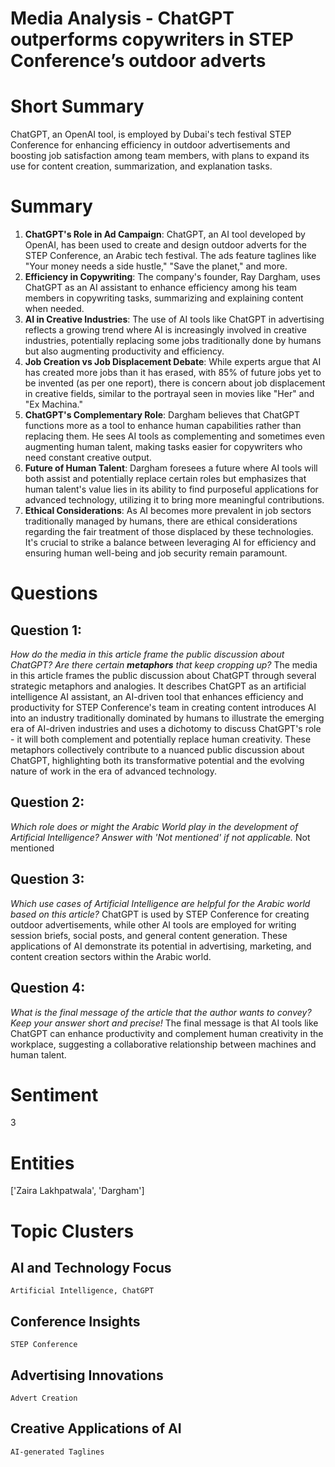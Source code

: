 # Media Analysis - ChatGPT outperforms copywriters in STEP Conference’s outdoor adverts

# Short Summary
ChatGPT, an OpenAI tool, is employed by Dubai's tech festival STEP Conference for enhancing efficiency in outdoor advertisements and boosting job satisfaction among team members, with plans to expand its use for content creation, summarization, and explanation tasks.

# Summary
1. **ChatGPT's Role in Ad Campaign**: ChatGPT, an AI tool developed by OpenAI, has been used to create and design outdoor adverts for the STEP Conference, an Arabic tech festival. The ads feature taglines like "Your money needs a side hustle," "Save the planet," and more.
2. **Efficiency in Copywriting**: The company's founder, Ray Dargham, uses ChatGPT as an AI assistant to enhance efficiency among his team members in copywriting tasks, summarizing and explaining content when needed.
3. **AI in Creative Industries**: The use of AI tools like ChatGPT in advertising reflects a growing trend where AI is increasingly involved in creative industries, potentially replacing some jobs traditionally done by humans but also augmenting productivity and efficiency.
4. **Job Creation vs Job Displacement Debate**: While experts argue that AI has created more jobs than it has erased, with 85% of future jobs yet to be invented (as per one report), there is concern about job displacement in creative fields, similar to the portrayal seen in movies like "Her" and "Ex Machina."
5. **ChatGPT's Complementary Role**: Dargham believes that ChatGPT functions more as a tool to enhance human capabilities rather than replacing them. He sees AI tools as complementing and sometimes even augmenting human talent, making tasks easier for copywriters who need constant creative output.
6. **Future of Human Talent**: Dargham foresees a future where AI tools will both assist and potentially replace certain roles but emphasizes that human talent's value lies in its ability to find purposeful applications for advanced technology, utilizing it to bring more meaningful contributions.
7. **Ethical Considerations**: As AI becomes more prevalent in job sectors traditionally managed by humans, there are ethical considerations regarding the fair treatment of those displaced by these technologies. It's crucial to strike a balance between leveraging AI for efficiency and ensuring human well-being and job security remain paramount.

# Questions
## Question 1:
*How do the media in this article frame the public discussion about ChatGPT? Are there certain **metaphors** that keep cropping up?*
The media in this article frames the public discussion about ChatGPT through several strategic metaphors and analogies. It describes ChatGPT as an artificial intelligence AI assistant, an AI-driven tool that enhances efficiency and productivity for STEP Conference's team in creating content introduces AI into an industry traditionally dominated by humans to illustrate the emerging era of AI-driven industries and uses a dichotomy to discuss ChatGPT's role - it will both complement and potentially replace human creativity. These metaphors collectively contribute to a nuanced public discussion about ChatGPT, highlighting both its transformative potential and the evolving nature of work in the era of advanced technology.
## Question 2:
*Which role does or might the Arabic World play in the development of Artificial Intelligence? Answer with 'Not mentioned' if not applicable.*
Not mentioned
## Question 3:
*Which use cases of Artificial Intelligence are helpful for the Arabic world based on this article?*
ChatGPT is used by STEP Conference for creating outdoor advertisements, while other AI tools are employed for writing session briefs, social posts, and general content generation. These applications of AI demonstrate its potential in advertising, marketing, and content creation sectors within the Arabic world.
## Question 4:
*What is the final message of the article that the author wants to convey? Keep your answer short and precise!*
The final message is that AI tools like ChatGPT can enhance productivity and complement human creativity in the workplace, suggesting a collaborative relationship between machines and human talent.

# Sentiment
3

# Entities
['Zaira Lakhpatwala', 'Dargham']

# Topic Clusters
## AI and Technology Focus
	Artificial Intelligence, ChatGPT
## Conference Insights
	STEP Conference
## Advertising Innovations
	Advert Creation
## Creative Applications of AI
	AI-generated Taglines

